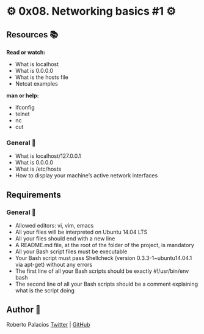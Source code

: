 # :gear: 0x08. Networking basics #1 :gear:



## Resources :books:

**Read or watch:**

- What is localhost
- What is 0.0.0.0
- What is the hosts file
- Netcat examples

**man or help:**

- ifconfig
- telnet
- nc
- cut


### General :triangular_ruler:
- What is localhost/127.0.0.1
- What is 0.0.0.0
- What is /etc/hosts
- How to display your machine’s active network interfaces

## Requirements

### General :triangular_ruler:
- Allowed editors: vi, vim, emacs
- All your files will be interpreted on Ubuntu 14.04 LTS
- All your files should end with a new line
- A README.md file, at the root of the folder of the project, is mandatory
- All your Bash script files must be executable
- Your Bash script must pass Shellcheck (version 0.3.3-1~ubuntu14.04.1 via apt-get) without any errors
- The first line of all your Bash scripts should be exactly #!/usr/bin/env bash
- The second line of all your Bash scripts should be a comment explaining what is the script doing

## Author :book:
Roberto Palacios [Twitter](https://twitter.com/robpalacios11) | [GitHub](https://github.com/robpalacios1)
